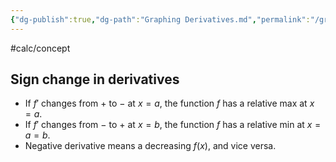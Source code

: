 ```yaml
---
{"dg-publish":true,"dg-path":"Graphing Derivatives.md","permalink":"/graphing-derivatives/","created":"","updated":""}
---
```


#calc/concept 
## Sign change in derivatives
- If $f'$ changes from $+$ to $-$ at $x=a$, the function $f$ has a relative max at $x=a$.
- If $f'$ changes from $-$ to $+$ at $x=b$, the function $f$ has a relative min at $x=a=b$.
- Negative derivative means a decreasing $f(x)$, and vice versa.